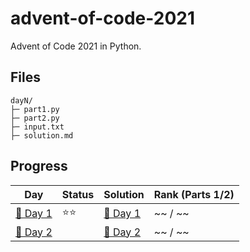 # advent-of-code-2021
Advent of Code 2021 in Python.

## Files
```
dayN/
├─ part1.py
├─ part2.py
├─ input.txt
├─ solution.md
```

## Progress
| Day                   | Status   | Solution                           | Rank (Parts 1/2)       |
| -----------           | ---------| --------                            | ---------   |
| [🎄 Day 1](day1)      | ⭐⭐    | [🎯 Day 1](day1/solution.md)       | ~~ / ~~    |
| [🎄 Day 2](day2)      |          | [🎯 Day 2](day2/solution.md)       | ~~ / ~~     |